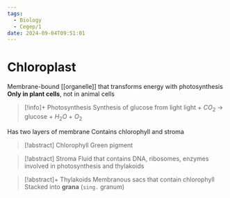 ```yaml
---
tags:
  - Biology
  - Cegep/1
date: 2024-09-04T09:51:01
---
```


# Chloroplast

Membrane-bound [[organelle]] that transforms energy with photosynthesis
**Only in plant cells**, not in animal cells

> [!info]+ Photosynthesis
> Synthesis of glucose from light
> light + $CO_2$ -> glucose + $H_2O$ + $O_2$

Has two layers of membrane
Contains chlorophyll and stroma

> [!abstract] Chlorophyll
> Green pigment

> [!abstract] Stroma
> Fluid that contains DNA, ribosomes, enzymes involved in photosynthesis and thylakoids

> [!abstract]+ Thylakoids
> Membranous sacs that contain chlorophyll
> Stacked into **grana** (`sing.` granum)